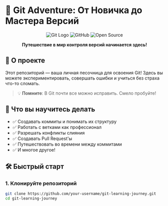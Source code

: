 # 🚀 Git Adventure: От Новичка до Мастера Версий

<div align="center">

![Git Logo](https://img.shields.io/badge/Git-F05032?style=for-the-badge&logo=git&logoColor=white)
![GitHub](https://img.shields.io/badge/GitHub-100000?style=for-the-badge&logo=github&logoColor=white)
![Open Source](https://img.shields.io/badge/Open%20Source-%F0%9F%92%9A-blue?style=for-the-badge)

**Путешествие в мир контроля версий начинается здесь!**

</div>

## 📖 О проекте

Этот репозиторий — ваша личная песочница для освоения Git! Здесь вы можете экспериментировать, совершать ошибки и учиться без страха что-то сломать.

> 💡 **Помните**: В Git почти все можно исправить. Смело пробуйте!

## 🎯 Что вы научитесь делать

- ✅ Создавать коммиты и понимать их структуру
- ✅ Работать с ветками как профессионал
- ✅ Разрешать конфликты слияния
- ✅ Создавать Pull Request'ы
- ✅ Путешествовать во времени между коммитами
- ✅ И многое другое!

## 🛠️ Быстрый старт

### 1. Клонируйте репозиторий
```bash
git clone https://github.com/your-username/git-learning-journey.git
cd git-learning-journey
